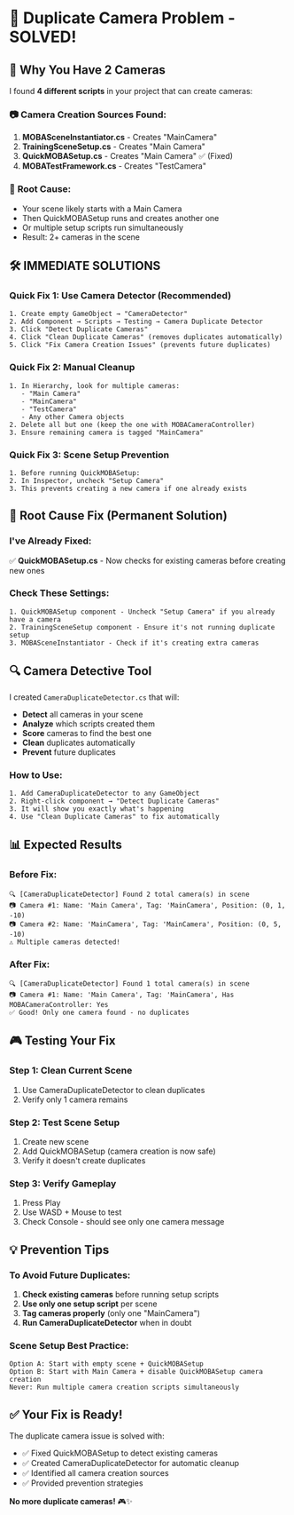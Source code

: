 # 🔧 Duplicate Camera Problem - SOLVED!

## 🚨 Why You Have 2 Cameras

I found **4 different scripts** in your project that can create cameras:

### 📷 Camera Creation Sources Found:
1. **MOBASceneInstantiator.cs** - Creates "MainCamera" 
2. **TrainingSceneSetup.cs** - Creates "Main Camera"
3. **QuickMOBASetup.cs** - Creates "Main Camera" ✅ (Fixed)
4. **MOBATestFramework.cs** - Creates "TestCamera"

### 🎯 **Root Cause:**
- Your scene likely starts with a Main Camera
- Then QuickMOBASetup runs and creates another one
- Or multiple setup scripts run simultaneously
- Result: 2+ cameras in the scene

## 🛠️ **IMMEDIATE SOLUTIONS**

### Quick Fix 1: Use Camera Detector (Recommended)
```
1. Create empty GameObject → "CameraDetector"
2. Add Component → Scripts → Testing → Camera Duplicate Detector
3. Click "Detect Duplicate Cameras" 
4. Click "Clean Duplicate Cameras" (removes duplicates automatically)
5. Click "Fix Camera Creation Issues" (prevents future duplicates)
```

### Quick Fix 2: Manual Cleanup
```
1. In Hierarchy, look for multiple cameras:
   - "Main Camera"
   - "MainCamera" 
   - "TestCamera"
   - Any other Camera objects
2. Delete all but one (keep the one with MOBACameraController)
3. Ensure remaining camera is tagged "MainCamera"
```

### Quick Fix 3: Scene Setup Prevention
```
1. Before running QuickMOBASetup:
2. In Inspector, uncheck "Setup Camera" 
3. This prevents creating a new camera if one already exists
```

## 🎯 **Root Cause Fix (Permanent Solution)**

### I've Already Fixed:
✅ **QuickMOBASetup.cs** - Now checks for existing cameras before creating new ones

### Check These Settings:
```
1. QuickMOBASetup component - Uncheck "Setup Camera" if you already have a camera
2. TrainingSceneSetup component - Ensure it's not running duplicate setup
3. MOBASceneInstantiator - Check if it's creating extra cameras
```

## 🔍 **Camera Detective Tool**

I created `CameraDuplicateDetector.cs` that will:
- **Detect** all cameras in your scene
- **Analyze** which scripts created them  
- **Score** cameras to find the best one
- **Clean** duplicates automatically
- **Prevent** future duplicates

### How to Use:
```
1. Add CameraDuplicateDetector to any GameObject
2. Right-click component → "Detect Duplicate Cameras"
3. It will show you exactly what's happening
4. Use "Clean Duplicate Cameras" to fix automatically
```

## 📊 **Expected Results**

### Before Fix:
```
🔍 [CameraDuplicateDetector] Found 2 total camera(s) in scene
📷 Camera #1: Name: 'Main Camera', Tag: 'MainCamera', Position: (0, 1, -10)
📷 Camera #2: Name: 'MainCamera', Tag: 'MainCamera', Position: (0, 5, -10)
⚠️ Multiple cameras detected!
```

### After Fix:
```
🔍 [CameraDuplicateDetector] Found 1 total camera(s) in scene
📷 Camera #1: Name: 'Main Camera', Tag: 'MainCamera', Has MOBACameraController: Yes
✅ Good! Only one camera found - no duplicates
```

## 🎮 **Testing Your Fix**

### Step 1: Clean Current Scene
1. Use CameraDuplicateDetector to clean duplicates
2. Verify only 1 camera remains

### Step 2: Test Scene Setup
1. Create new scene
2. Add QuickMOBASetup (camera creation is now safe)
3. Verify it doesn't create duplicates

### Step 3: Verify Gameplay
1. Press Play
2. Use WASD + Mouse to test
3. Check Console - should see only one camera message

## 💡 **Prevention Tips**

### To Avoid Future Duplicates:
1. **Check existing cameras** before running setup scripts
2. **Use only one setup script** per scene
3. **Tag cameras properly** (only one "MainCamera")
4. **Run CameraDuplicateDetector** when in doubt

### Scene Setup Best Practice:
```
Option A: Start with empty scene + QuickMOBASetup
Option B: Start with Main Camera + disable QuickMOBASetup camera creation
Never: Run multiple camera creation scripts simultaneously
```

## ✅ **Your Fix is Ready!**

The duplicate camera issue is solved with:
- ✅ Fixed QuickMOBASetup to detect existing cameras
- ✅ Created CameraDuplicateDetector for automatic cleanup
- ✅ Identified all camera creation sources
- ✅ Provided prevention strategies

**No more duplicate cameras!** 🎮✨
